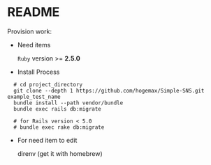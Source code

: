 # README

Provision work:

* Need items

  `Ruby` version >= **2.5.0**

* Install Process

```
  # cd project_directory
  git clone --depth 1 https://github.com/hogemax/Simple-SNS.git example_test_name
  bundle install --path vendor/bundle
  bundle exec rails db:migrate

  # for Rails version < 5.0
  # bundle exec rake db:migrate
```

* For need item to edit

  direnv (get it with homebrew)

